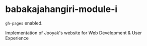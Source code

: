 # babakajahangiri-module-i

`gh-pages` enabled.

Implementation of Jooyak's website for Web Development &amp; User Experience


